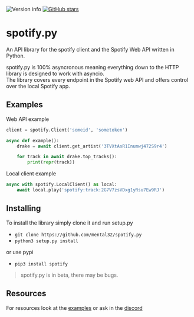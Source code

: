 ![Version info](https://img.shields.io/pypi/v/spotify.svg)
[![GitHub stars](https://img.shields.io/github/stars/mental32/spotify.py.svg)](https://github.com/mental32/spotify.py/stargazers)
# spotify.py

An API library for the spotify client and the Spotify Web API written in Python.

spotify.py is 100% asyncronous meaning everything down to the HTTP library is designed to work with asyncio.<br>The library covers every endpoint in the Spotify web API and offers control over the local Spotify app.

## Examples

Web API example
```py
client = spotify.Client('someid', 'sometoken')

async def example():
    drake = await client.get_artist('3TVXtAsR1Inumwj472S9r4')

    for track in await drake.top_tracks():
        print(repr(track))
```

Local client example
```py
async with spotify.LocalClient() as local:
    await local.play('spotify:track:2G7V7zsVDxg1yRsu7Ew9RJ')
```
## Installing
To install the library simply clone it and run setup.py
- `git clone https://github.com/mental32/spotify.py`
- `python3 setup.py install`

or use pypi

- `pip3 install spotify`

> spotify.py is in beta, there may be bugs.

## Resources

For resources look at the [examples](/examples) or ask in the [discord](https://discord.gg/k43FSFF)
